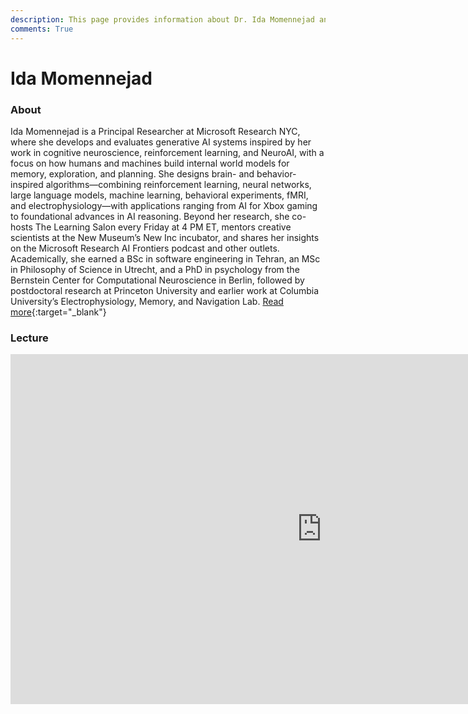 ```yaml
---
description: This page provides information about Dr. Ida Momennejad and details about his talk, including its recoding and slides.
comments: True
---
```


# Ida Momennejad

### About

Ida Momennejad is a Principal Researcher at Microsoft Research NYC, where she develops and evaluates generative AI systems inspired by her work in cognitive neuroscience, reinforcement learning, and NeuroAI, with a focus on how humans and machines build internal world models for memory, exploration, and planning. She designs brain- and behavior-inspired algorithms—combining reinforcement learning, neural networks, large language models, machine learning, behavioral experiments, fMRI, and electrophysiology—with applications ranging from AI for Xbox gaming to foundational advances in AI reasoning. Beyond her research, she co-hosts The Learning Salon every Friday at 4 PM ET, mentors creative scientists at the New Museum’s New Inc incubator, and shares her insights on the Microsoft Research AI Frontiers podcast and other outlets. Academically, she earned a BSc in software engineering in Tehran, an MSc in Philosophy of Science in Utrecht, and a PhD in psychology from the Bernstein Center for Computational Neuroscience in Berlin, followed by postdoctoral research at Princeton University and earlier work at Columbia University’s Electrophysiology, Memory, and Navigation Lab. [Read more](https://www.momen-nejad.org){:target="_blank"}

### Lecture

<iframe width="996" height="560" src="https://www.youtube.com/embed/_E8DJ8BX57Q?;start=630" title="YouTube video player" frameborder="0" allow="accelerometer; autoplay; clipboard-write; encrypted-media; gyroscope; picture-in-picture; web-share" referrerpolicy="strict-origin-when-cross-origin" allowfullscreen></iframe>

<!-- ### Slides

<object class="pdf" 
        data="/assets/guests/nan_jiang.pdf"
        width="996"
        height="560">
</object>

[Download Slides](/assets/guests/nan_jiang.pdf){:target="_blank" .md-button .md-button--primary } -->